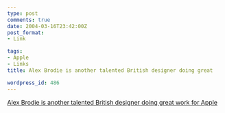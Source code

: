 ```yaml
---
type: post
comments: true
date: 2004-03-16T23:42:00Z
post_format:
- Link

tags:
- Apple
- Links
title: Alex Brodie is another talented British designer doing great

wordpress_id: 486
---
```


[Alex Brodie is another talented British designer doing great work for Apple](http://www.vfxsoup.com/modules.php?name=News&file=article&sid=9)
